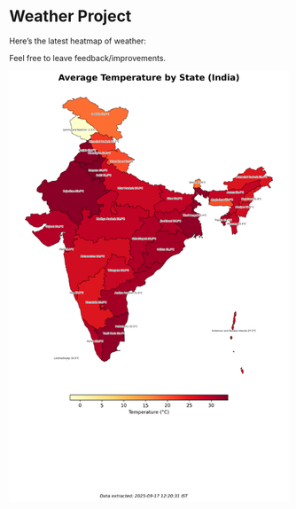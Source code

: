 # Weather Project

Here’s the latest heatmap of weather:

Feel free to leave feedback/improvements.

![India Heatmap](docs/assets/india_heatmap.png?v=CA5A39)
